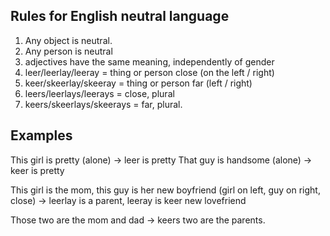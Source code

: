 ## Rules for English neutral language

1. Any object is neutral.
2. Any person is neutral
3. adjectives have the same meaning, independently of gender
4. leer/leerlay/leeray = thing or person close (on the left / right)
5. keer/skeerlay/skeeray = thing or person far (left / right)
6. leers/leerlays/leerays = close, plural
7. keers/skeerlays/skeerays = far, plural.

## Examples

This girl is pretty (alone) -> leer is pretty
That guy is handsome (alone) -> keer is pretty

This girl is the mom, this guy is her new boyfriend (girl on left, guy on right, close)
-> leerlay is a parent, leeray is keer new lovefriend

Those two are the mom and dad -> keers two are the parents. 